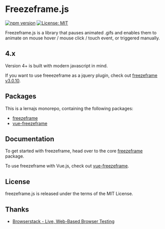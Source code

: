 # Freezeframe.js

[![npm version](https://badge.fury.io/js/freezeframe.svg)](https://badge.fury.io/js/%40thrivehive%2Feslint-config-node)
[![License: MIT](https://img.shields.io/badge/License-MIT-blue.svg)](https://opensource.org/licenses/MIT)

Freezeframe.js is a library that pauses animated .gifs and enables them to
animate on mouse hover / mouse click / touch event, or triggered manually.

## 4.x

Version 4+ is built with modern javascript in mind.

If you want to use freeezeframe as a jquery plugin, check out
[freezeframe v3.0.10](https://github.com/ctrl-freaks/freezeframe.js/tree/archived/3.0.10).

## Packages

This is a lernajs monorepo, containing the following packages:

- [freezeframe](./packages/freezeframe)
- [vue-freezeframe](./packages/vue-freezeframe)

## Documentation

To get started with freezeframe, head over to the core [freezeframe](./packages/freezeframe) package.

To use freezeframe with Vue.js, check out [vue-freezeframe](./packages/vue-freezeframe).

## License

freezeframe.js is released under the terms of the MIT License.

## Thanks

- [Browserstack - Live, Web-Based Browser Testing](https://www.browserstack.com/)
